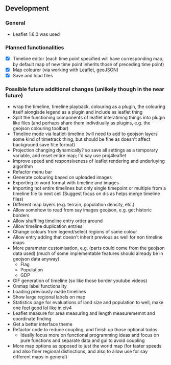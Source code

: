## Development

### General
- Leaflet 1.6.0 was used

### Planned functionalities
- [x] Timeline editor (each time point specified will have corresponding map; by default map of new time point inherits those of preceding time point)
- [x] Map colourer (via working with Leaflet, geoJSON)
- [x] Save and load files

### Possible future additional changes (unlikely though in the near future)
- wrap the timeline, timeline playback, colouring as a plugin, the colouring itself alongisde legend as a plugin and include as leaflet thing
- Split the functioning components of leaflet interatimng things into plugin like files (and perhaps share them indivdiually as plugins, e.g. the geojson colouring toolbar)
- Timeline mode via leaflet-timeline (will need to add to geojson layers some kind of timetrack thing, but should be fine as doesn't affect background save fil;e format)
- Projection changing dynamically? so save all settings as a temporary variable, and reset entire map; I'd say use proj4leaflet
- Improve speed and responsiveness of leaflet rendering and underluying algorithm
- Refactor menu bar
- Generate colouring based on uploaded images
- Exporting to word format with timeline and images
- Importing not entire timelines but only single timepoint or multiple from a timeline file to next cell (Suggest focus on dis as helps merge timeline files)
- Different map layers (e.g. terrain, population density, etc.)
- Allow somehow to read from say images geojson, e.g. get historic borders
- Allow shuffling timeline entry order around
- Allow timeline duplication entries
- Change colours from legend/select regions of same colour
- Allow entry adding that doesn't inherit previous as well for non timeline maps
- More parameter customisation, e.g. (parts could come from the geojson data used) (much of some implementable features should already be in geojson data anyway)
  - Flag
  - Population
  - GDP
- GIF generation of timeline (so like those border youtube videos)
- Onmap label functionality
- Loading previously made timelines
- Show large regional labels on map
- Statistics page for evaluations of land size and population to well, make one feel good lol like in civ4
- Leaflet measure for area measuring and length measurememnt and coordinate finding
- Get a better interface theme
- Refactor code to reduce coupling, and finish up those optional todos
  - Ideally focus more on functional programming ideas and focus on pure functions and separate data and gui to avoid coupling
- More map options as opposed to just the world map (for faster speeds and also finer regional distinctions, and also to allow use for say different maps in general)
